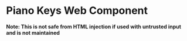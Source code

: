 # Piano Keys Web Component
**Note: This is not safe from HTML injection if used with untrusted input and is not maintained**
